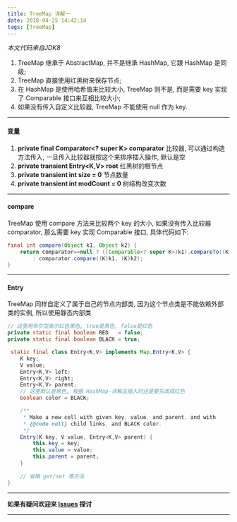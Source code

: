 ```yaml
---
title: TreeMap 详解一
date: 2018-04-25 14:42:14
tags: [TreeMap]
---
```


*本文代码来自JDK8*

1. TreeMap 继承于 AbstractMap, 并不是继承 HashMap, 它跟 HashMap 是同级;
2. TreeMap 直接使用红黑树来保存节点;
3. 在 HashMap 是使用哈希值来比较大小, TreeMap 则不是, 而是需要 key 实现了 Comparable 接口来互相比较大小;
4. 如果没有传入自定义比较器, TreeMap 不能使用 null 作为 key.

---

#### 变量
1. **private final Comparator<? super K> comparator**
比较器, 可以通过构造方法传入, 一旦传入比较器就按这个来排序插入操作, 默认是空
2. **private transient Entry<K,V> root**
红黑树的根节点
3. **private transient int size = 0**
节点数量
4. **private transient int modCount = 0**
树结构改变次数

---

#### compare
TreeMap 使用 compare 方法来比较两个 key 的大小, 如果没有传入比较器 comparator, 那么需要 key 实现 Comparable 接口, 具体代码如下:
```java
final int compare(Object k1, Object k2) {
    return comparator==null ? ((Comparable<? super K>)k1).compareTo((K)k2)
        : comparator.compare((K)k1, (K)k2);
}
```

---

#### Entry
TreeMap 同样自定义了属于自己的节点内部类, 因为这个节点类是不能依赖外部类的实例, 所以使用静态内部类
```java
// 这里用布尔型表示红色黑色, true是黑色, false是红色
private static final boolean RED   = false;
private static final boolean BLACK = true;

 static final class Entry<K,V> implements Map.Entry<K,V> {
    K key;
    V value;
    Entry<K,V> left;
    Entry<K,V> right;
    Entry<K,V> parent;
    // 这里默认是黑色, 根据 HashMap-详解五插入时还是要先改成红色
    boolean color = BLACK;

    /**
     * Make a new cell with given key, value, and parent, and with
     * {@code null} child links, and BLACK color.
     */
    Entry(K key, V value, Entry<K,V> parent) {
        this.key = key;
        this.value = value;
        this.parent = parent;
    }
    
    // 省略 get/set 等方法
}
```

---
**如果有疑问欢迎来 [Issues](https://github.com/mysterin/mysterin.github.io/issues) 探讨**

---
